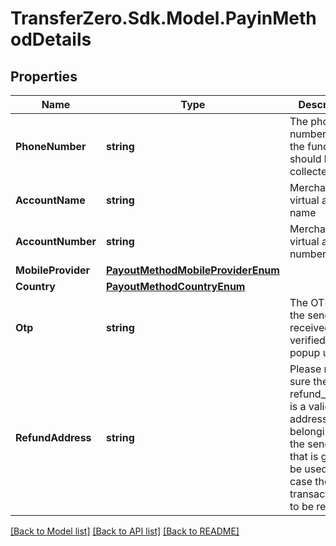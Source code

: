 
# TransferZero.Sdk.Model.PayinMethodDetails

## Properties

Name | Type | Description | Notes
------------ | ------------- | ------------- | -------------
**PhoneNumber** | **string** | The phone number where the funds should be collected from | [optional] 
**AccountName** | **string** | Merchant&#39;s virtual account name | [optional] 
**AccountNumber** | **string** | Merchant&#39;s virtual account number | [optional] 
**MobileProvider** | [**PayoutMethodMobileProviderEnum**](PayoutMethodMobileProviderEnum.md) |  | [optional] 
**Country** | [**PayoutMethodCountryEnum**](PayoutMethodCountryEnum.md) |  | [optional] 
**Otp** | **string** | The OTP that the sender received in otp verified ussd popup ux flow. | [optional] 
**RefundAddress** | **string** | Please make sure the refund_address is a valid BTC address belonging to the sender, as that is going to be used in case the transaction has to be refunded. | [optional] 

[[Back to Model list]](../README.md#documentation-for-models)
[[Back to API list]](../README.md#documentation-for-api-endpoints)
[[Back to README]](../README.md)


